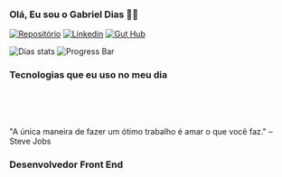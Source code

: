 
### Olá, Eu sou o Gabriel Dias ✋🏼

[![Repositório](https://img.shields.io/website-up-down-green-red/http/monip.org.svg)](https://repositoriodias.netlify.app/)
[![Linkedin](https://img.shields.io/badge/LinkedIn-0077B5?style=for-the-badge&logo=linkedin&logoColor=white)](https://www.linkedin.com/in/gabriel-dias-8a8209255/)
[![Gut Hub](https://img.shields.io/badge/GitHub-100000?style=for-the-badge&logo=github&logoColor=white)](https://github.com/DiiasDev)

![Dias stats](https://github-readme-stats.vercel.app/api/top-langs/?username=DiiasDev&layout=compact)
![Progress Bar](https://github-readme-stats.vercel.app/api/top-langs/?username=DiiasDev&hide_progress=true)


### Tecnologias que eu uso no meu dia

<div style="Display: inline_block"><br/>
    <img align="center" alt="" src="https://img.shields.io/badge/HTML5-E34F26?style=for-the-badge&logo=html5&logoColor=white">
    <img align="center" alt="" src="https://img.shields.io/badge/CSS3-1572B6?style=for-the-badge&logo=css3&logoColor=white">
    <img align="center" alt="" src="https://img.shields.io/badge/Python-14354C?style=for-the-badge&logo=python&logoColor=white">
    <img align="center" alt="" src="https://img.shields.io/badge/PHP-777BB4?style=for-the-badge&logo=php&logoColor=white">
    <img align="center" alt="" src="https://img.shields.io/badge/MySQL-00000F?style=for-the-badge&logo=mysql&logoColor=white">
    <img align="center" alt="" src="https://img.shields.io/badge/Netlify-00C7B7?style=for-the-badge&logo=netlify&logoColor=white">
    <img align="center" alt="" src="https://img.shields.io/badge/JavaScript-F7DF1E?style=for-the-badge&logo=javascript&logoColor=black">
    <img align="center" alt="" src="https://img.shields.io/badge/Node.js-43853D?style=for-the-badge&logo=node.js&logoColor=white">
    <img align="center" alt="" src="https://img.shields.io/badge/Vue-4FC08D?style=for-the-badge&logo=vue.js&logoColor=white">
</div></br>

"A única maneira de fazer um ótimo trabalho é amar o que você faz." – Steve Jobs

### Desenvolvedor Front End
